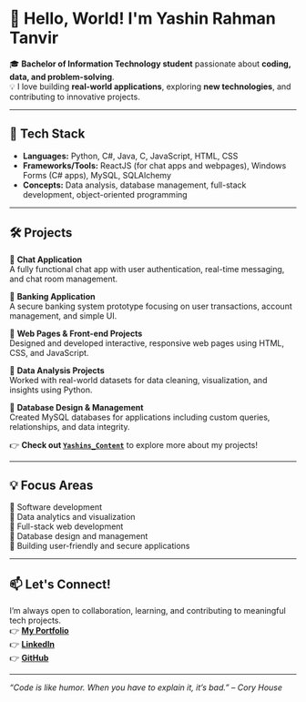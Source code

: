 # 👋 Hello, World! I'm Yashin Rahman Tanvir

🎓 **Bachelor of Information Technology student** passionate about **coding, data, and problem-solving**.  
💡 I love building **real-world applications**, exploring **new technologies**, and contributing to innovative projects.

---

## 🚀 Tech Stack

- **Languages:** Python, C#, Java, C, JavaScript, HTML, CSS  
- **Frameworks/Tools:** ReactJS (for chat apps and webpages), Windows Forms (C# apps), MySQL, SQLAlchemy  
- **Concepts:** Data analysis, database management, full-stack development, object-oriented programming  

---

## 🛠️ Projects

🌟 **Chat Application**  
A fully functional chat app with user authentication, real-time messaging, and chat room management.

🌟 **Banking Application**  
A secure banking system prototype focusing on user transactions, account management, and simple UI.

🌟 **Web Pages & Front-end Projects**  
Designed and developed interactive, responsive web pages using HTML, CSS, and JavaScript.

🌟 **Data Analysis Projects**  
Worked with real-world datasets for data cleaning, visualization, and insights using Python.

🌟 **Database Design & Management**  
Created MySQL databases for applications including custom queries, relationships, and data integrity.

👉 **Check out [`Yashins_Content`](https://github.com/YashinTanvir/Yashins_Content)** to explore more about my projects!

---

## 💡 Focus Areas

🔹 Software development  
🔹 Data analytics and visualization  
🔹 Full-stack web development  
🔹 Database design and management  
🔹 Building user-friendly and secure applications  

---

## 📫 Let's Connect!

I’m always open to collaboration, learning, and contributing to meaningful tech projects.  
👉 **[My Portfolio](https://yashintanvir.com/)**  
👉 **[LinkedIn](https://www.linkedin.com/in/yashinrahmantanvir/)**  
👉 **[GitHub](https://github.com/YashinTanvir)**  

---

*“Code is like humor. When you have to explain it, it’s bad.” – Cory House*
